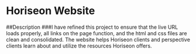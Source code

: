 # Horiseon Website
##Description
###I have refined this project to ensure that the live URL loads properly, all links on the page function, and the html and css files are clean and consolidated. The website helps Horiseon clients and perspective clients learn about and utilize the resources Horiseon offers.